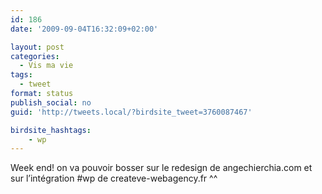 ```yaml
---
id: 186
date: '2009-09-04T16:32:09+02:00'

layout: post
categories:
  - Vis ma vie
tags:
  - tweet
format: status
publish_social: no
guid: 'http://tweets.local/?birdsite_tweet=3760087467'

birdsite_hashtags:
    - wp
---
```


Week end! on va pouvoir bosser sur le redesign de angechierchia.com et sur l’intégration #wp de createve-webagency.fr ^^